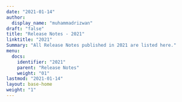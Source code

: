 ```yaml
---
date: "2021-01-14"
author:
  display_name: "muhammadrizwan"
draft: "false"
title: "Release Notes - 2021"
linktitle: "2021"
Summary: "All Release Notes published in 2021 are listed here."
menu:
  docs:
    identifier: "2021"
    parent: "Release Notes"
    weight: "01"
lastmod: "2021-01-14"
layout: base-home
weight: "1"
---
```

